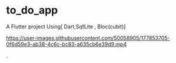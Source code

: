# to_do_app

A  Flutter project Using[ Dart,SqfLite , Bloc(cubit)]

https://user-images.githubusercontent.com/50058905/177853705-0f6d59e3-ab38-4c6c-bc83-a635cb6e39d9.mp4

.


